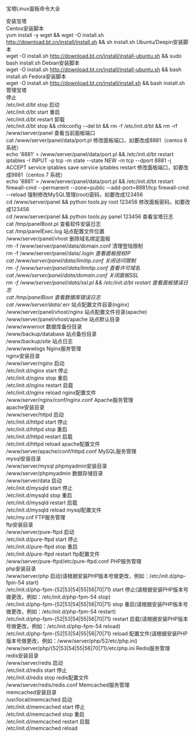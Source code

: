 宝塔Linux面板命令大全

安装宝塔  
Centos安装脚本  
yum install -y wget && wget -O install.sh http://download.bt.cn/install/install.sh && sh install.sh
Ubuntu/Deepin安装脚本  
wget -O install.sh http://download.bt.cn/install/install-ubuntu.sh && sudo bash install.sh
Debian安装脚本  
wget -O install.sh http://download.bt.cn/install/install-ubuntu.sh && bash install.sh
Fedora安装脚本  
wget -O install.sh http://download.bt.cn/install/install.sh && bash install.sh
管理宝塔  
停止  
/etc/init.d/bt stop
启动  
/etc/init.d/bt start
重启  
/etc/init.d/bt restart
卸载  
/etc/init.d/bt stop && chkconfig --del bt && rm -f /etc/init.d/bt && rm -rf /www/server/panel
查看当前面板端口  
cat /www/server/panel/data/port.pl
修改面板端口，如要改成8881（centos 6 系统）  
echo '8881' > /www/server/panel/data/port.pl && /etc/init.d/bt restart
iptables -I INPUT -p tcp -m state --state NEW -m tcp --dport 8881 -j ACCEPT
service iptables save
service iptables restart
修改面板端口，如要改成8881（centos 7 系统）  
echo '8881' > /www/server/panel/data/port.pl && /etc/init.d/bt restart
firewall-cmd --permanent --zone=public --add-port=8881/tcp
firewall-cmd --reload
强制修改MySQL管理(root)密码，如要改成123456  
cd /www/server/panel && python tools.py root 123456
修改面板密码，如要改成123456  
cd /www/server/panel && python tools.py panel 123456
查看宝塔日志  
cat /tmp/panelBoot.pl
查看软件安装日志  
cat /tmp/panelExec.log
站点配置文件位置  
/www/server/panel/vhost
删除域名绑定面板  
rm -f /www/server/panel/data/domain.conf
清理登陆限制  
rm -f /www/server/panel/data/*.login
查看面板授权IP  
cat /www/server/panel/data/limitip.conf
关闭访问限制  
rm -f /www/server/panel/data/limitip.conf
查看许可域名  
cat /www/server/panel/data/domain.conf
关闭面板SSL  
rm -f /www/server/panel/data/ssl.pl && /etc/init.d/bt restart
查看面板错误日志  
cat /tmp/panelBoot
查看数据库错误日志  
cat /www/server/data/*.err
站点配置文件目录(nginx)  
/www/server/panel/vhost/nginx
站点配置文件目录(apache)  
/www/server/panel/vhost/apache
站点默认目录  
/www/wwwroot
数据库备份目录  
/www/backup/database
站点备份目录  
/www/backup/site
站点日志  
/www/wwwlogs
Nginx服务管理  
nginx安装目录  
/www/server/nginx
启动  
/etc/init.d/nginx start
停止  
/etc/init.d/nginx stop
重启  
/etc/init.d/nginx restart
启载  
/etc/init.d/nginx reload
nginx配置文件  
/www/server/nginx/conf/nginx.conf
Apache服务管理  
apache安装目录  
/www/server/httpd
启动  
/etc/init.d/httpd start
停止  
/etc/init.d/httpd stop
重启  
/etc/init.d/httpd restart
启载  
/etc/init.d/httpd reload
apache配置文件  
/www/server/apache/conf/httpd.conf
MySQL服务管理  
mysql安装目录  
/www/server/mysql
phpmyadmin安装目录  
/www/server/phpmyadmin
数据存储目录  
/www/server/data
启动  
/etc/init.d/mysqld start
停止  
/etc/init.d/mysqld stop
重启  
/etc/init.d/mysqld restart
启载  
/etc/init.d/mysqld reload
mysql配置文件  
/etc/my.cnf
FTP服务管理  
ftp安装目录  
/www/server/pure-ftpd
启动  
/etc/init.d/pure-ftpd start
停止  
/etc/init.d/pure-ftpd stop
重启  
/etc/init.d/pure-ftpd restart
ftp配置文件  
/www/server/pure-ftpd/etc/pure-ftpd.conf
PHP服务管理  
php安装目录  
/www/server/php
启动(请根据安装PHP版本号做更改，例如：/etc/init.d/php-fpm-54 start)  
/etc/init.d/php-fpm-{52|53|54|55|56|70|71} start
停止(请根据安装PHP版本号做更改，例如：/etc/init.d/php-fpm-54 stop)  
/etc/init.d/php-fpm-{52|53|54|55|56|70|71} stop
重启(请根据安装PHP版本号做更改，例如：/etc/init.d/php-fpm-54 restart)  
/etc/init.d/php-fpm-{52|53|54|55|56|70|71} restart
启载(请根据安装PHP版本号做更改，例如：/etc/init.d/php-fpm-54 reload)  
/etc/init.d/php-fpm-{52|53|54|55|56|70|71} reload
配置文件(请根据安装PHP版本号做更改，例如：/www/server/php/52/etc/php.ini)  
/www/server/php/{52|53|54|55|56|70|71}/etc/php.ini
Redis服务管理  
redis安装目录  
/www/server/redis
启动  
/etc/init.d/redis start
停止  
/etc/init.d/redis stop
redis配置文件  
/www/server/redis/redis.conf
Memcached服务管理  
memcached安装目录  
/usr/local/memcached
启动  
/etc/init.d/memcached start
停止  
/etc/init.d/memcached stop
重启  
/etc/init.d/memcached restart
启载  
/etc/init.d/memcached reload
